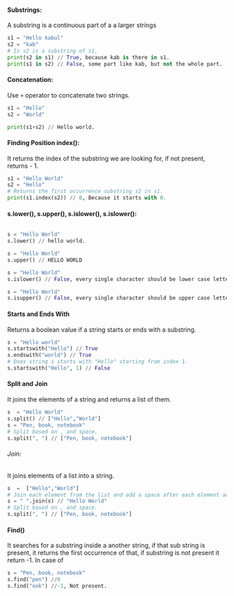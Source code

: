 #### Substrings:

A substring is a continuous part of a a larger strings

```py
s1 = "Hello kabul"
s2 = "kab"
# Is s2 is a substring of s1.
print(s2 in s1) // True, because kab is there in s1.
print(s1 in s2) // False, some part like kab, but not the whole part.
```

#### Concatenation:

Use `+` operator to concatenate two strings.

```py
s1 = "Hello"
s2 = "World"

print(s1+s2) // Hello world.
```

#### Finding Position index():

It returns the index of the substring we are looking for, if not present, returns - 1.

```py
s1 = "Hello World"
s2 = "Hello"
# Returns the first occurrence substring s2 in s1.
print(s1.index(s2)) // 0, Because it starts with 0.
```

#### s.lower(), s.upper(), s.islower(), s.islower():

```py

s = "Hello World"
s.lower() // hello world.

s = "Hello World"
s.upper() // HELLO WORLD

s = "Hello World"
s.islower() // False, every single character should be lower case letter.

s = "Hello World"
s.isupper() // False, every single character should be upper case letter.


```

#### Starts and Ends With

Returns a boolean value if a string starts or ends with a substring.

```py
s = "Hello world"
s.startswith("Hello") // True
s.endswith("world") // True
# Does string s starts with "Hello" starting from index 1.
s.startswith("Hello", 1) // False

```

#### Split and Join

It joins the elements of a string and returns a list of them.

```py
s  = "Hello World"
s.split() // ["Hello","World"]
s = "Pen, book, notebook"
# Split based on , and space.
s.split(", ") // ["Pen, book, notebook"]
```

###### Join:

It joins elements of a list into a string.

```py
s  =  ["Hello","World"]
# Join each element from the list and add a space after each element added.
s = " ".join(s) // "Hello World"
# Split based on , and space.
s.split(", ") // ["Pen, book, notebook"]
```

#### Find()

It searches for a substring inside a another string, if that sub string is present, it returns the first occurrence of that, if substring is not present it return -1.
In case of

```py
s = "Pen, book, notebook"
s.find("pen") //0
s.find("ook") //-1, Not present.
```
